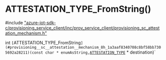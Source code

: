 # ATTESTATION_TYPE_FromString()

\#include ["azure-iot-sdk-c/provisioning_service_client/inc/prov_service_client/provisioning_sc_attestation_mechanism.h"](../iot-c-ref-provisioning-sc-attestation-mechanism-h.md)  

int `[`ATTESTATION_TYPE_FromString`](#provisioning__sc__attestation__mechanism_8h_1a3aaf8340708c8bf58bb7305692a28211)(const char * enumAsString,`[`ATTESTATION_TYPE`](#provisioning__sc__attestation__mechanism_8h_1a48a04269fd3dcfeeb6523c937b3b8760) * destination)`

